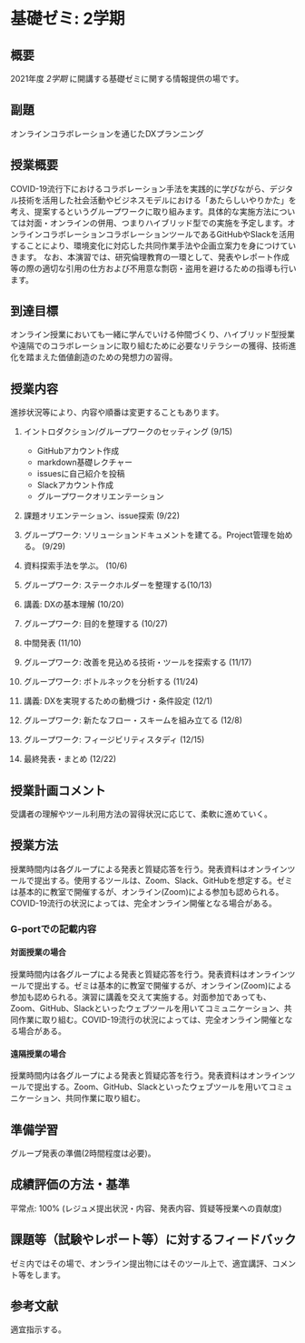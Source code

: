 # 基礎ゼミ: 2学期
## 概要
2021年度 _2学期_ に開講する基礎ゼミに関する情報提供の場です。

## 副題
オンラインコラボレーションを通じたDXプランニング

## 授業概要
COVID-19流行下におけるコラボレーション手法を実践的に学びながら、デジタル技術を活用した社会活動やビジネスモデルにおける「あたらしいやりかた」を考え、提案するというグループワークに取り組みます。具体的な実施方法については対面・オンラインの併用、つまりハイブリッド型での実施を予定します。オンラインコラボレーションコラボレーションツールであるGitHubやSlackを活用することにより、環境変化に対応した共同作業手法や企画立案力を身につけていきます。
なお、本演習では、研究倫理教育の一環として、発表やレポート作成等の際の適切な引用の仕方および不用意な剽窃・盗用を避けるための指導も行います。

## 到達目標
オンライン授業においても一緒に学んでいける仲間づくり、ハイブリッド型授業や遠隔でのコラボレーションに取り組むために必要なリテラシーの獲得、技術進化を踏まえた価値創造のための発想力の習得。

## 授業内容
進捗状況等により、内容や順番は変更することもあります。

1. イントロダクション/グループワークのセッティング (9/15)
    - GitHubアカウント作成
    - markdown基礎レクチャー
    - issuesに自己紹介を投稿
    - Slackアカウント作成
    - グループワークオリエンテーション

1. 課題オリエンテーション、issue探索  (9/22)

1. グループワーク: ソリューションドキュメントを建てる。Project管理を始める。  (9/29)

1. 資料探索手法を学ぶ。  (10/6)

1. グループワーク: ステークホルダーを整理する(10/13)

1. 講義: DXの基本理解 (10/20)

1. グループワーク: 目的を整理する (10/27)

1. 中間発表 (11/10)

1. グループワーク: 改善を見込める技術・ツールを探索する (11/17)

1. グループワーク: ボトルネックを分析する (11/24)

1. 講義: DXを実現するための動機づけ・条件設定  (12/1)

1. グループワーク: 新たなフロー・スキームを組み立てる (12/8)

1. グループワーク: フィージビリティスタディ (12/15)

1. 最終発表・まとめ (12/22)

## 授業計画コメント
受講者の理解やツール利用方法の習得状況に応じて、柔軟に進めていく。

## 授業方法
授業時間内は各グループによる発表と質疑応答を行う。発表資料はオンラインツールで提出する。使用するツールは、Zoom、Slack、GitHubを想定する。ゼミは基本的に教室で開催するが、オンライン(Zoom)による参加も認められる。COVID-19流行の状況によっては、完全オンライン開催となる場合がある。

### G-portでの記載内容
#### 対面授業の場合
授業時間内は各グループによる発表と質疑応答を行う。発表資料はオンラインツールで提出する。ゼミは基本的に教室で開催するが、オンライン(Zoom)による参加も認められる。演習に講義を交えて実施する。対面参加であっても、Zoom、GitHub、Slackといったウェブツールを用いてコミュニケーション、共同作業に取り組む。COVID-19流行の状況によっては、完全オンライン開催となる場合がある。

#### 遠隔授業の場合
授業時間内は各グループによる発表と質疑応答を行う。発表資料はオンラインツールで提出する。Zoom、GitHub、Slackといったウェブツールを用いてコミュニケーション、共同作業に取り組む。

## 準備学習
グループ発表の準備(2時間程度は必要)。

## 成績評価の方法・基準
平常点: 100% (レジュメ提出状況・内容、発表内容、質疑等授業への貢献度)

## 課題等（試験やレポート等）に対するフィードバック
ゼミ内ではその場で、オンライン提出物にはそのツール上で、適宜講評、コメント等をします。

## 参考文献
適宜指示する。
